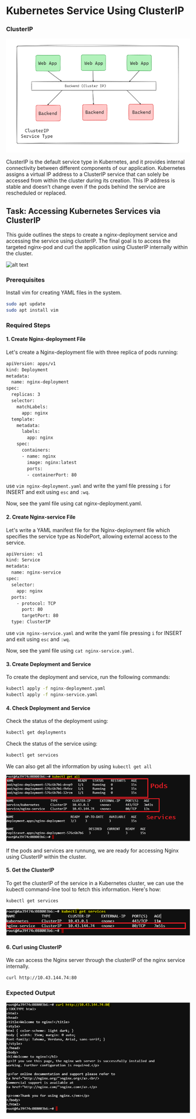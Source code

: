 # Kubernetes Service Using ClusterIP
### ClusterIP
![alt text](images/image-1.png)

ClusterIP is the default service type in Kubernetes, and it provides internal connectivity between different components of our application. Kubernetes assigns a virtual IP address to a ClusterIP service that can solely be accessed from within the cluster during its creation. This IP address is stable and doesn’t change even if the pods behind the service are rescheduled or replaced.

## Task: Accessing Kubernetes Services via ClusterIP
This guide outlines the steps to create a nginx-deployment service and accessing the service using clusterIP. The final goal is to access the targeted nginx-pod and curl the application using ClusterIP internally within the cluster.

![alt text](images/image-2.png)

### Prerequisites
Install vim for creating YAML files in the system.
```sh
sudo apt update
sudo apt install vim
```
### Required Steps
#### 1. Create Nginx-deployment File
Let's create a Nginx-deployment file with three replica of pods running:
```sh
apiVersion: apps/v1
kind: Deployment
metadata:
  name: nginx-deployment
spec:
  replicas: 3
  selector:
    matchLabels:
      app: nginx
  template:
    metadata:
      labels:
        app: nginx
    spec:
      containers:
      - name: nginx
        image: nginx:latest
        ports:
        - containerPort: 80
```
use `vim nginx-deployment.yaml` and write the yaml file pressing `i` for INSERT and exit using `esc` and `:wq`.

Now, see the yaml file using cat nginx-deployment.yaml.

#### 2. Create Nginx-service File
Let's write a YAML manifest file for the Nginx-deployment file which specifies the service type as NodePort, allowing external access to the service.
```sh
apiVersion: v1
kind: Service
metadata:
  name: nginx-service
spec:
  selector:
    app: nginx
  ports:
    - protocol: TCP
      port: 80
      targetPort: 80
  type: ClusterIP
```
use `vim nginx-service.yaml` and write the yaml file pressing `i` for INSERT and exit using `esc` and `:wq`.

Now, see the yaml file using `cat nginx-service.yaml`.

#### 3. Create Deployment and Service
To create the deployment and service, run the following commands:
```sh
kubectl apply -f nginx-deployment.yaml
kubectl apply -f nginx-service.yaml
```
#### 4. Check Deployment and Service
Check the status of the deployment using:
```sh
kubectl get deployments
```
Check the status of the service using:
```sh
kubectl get services
```
We can also get all the information by using `kubectl get all`

![alt text](images/image-3.png)

If the pods and services are runnung, we are ready for accessing Nginx using ClusterIP within the cluster.

#### 5. Get the ClusterIP
To get the clusterIP of the service in a Kubernetes cluster, we can use the kubectl command-line tool to fetch this information. Here's how:
```sh
kubectl get services
```
![alt text](images/image-4.png)

#### 6. Curl using ClusterIP
We can access the Nginx server through the clusterIP of the nginx service internally.
```sh
curl http://10.43.144.74:80
```
### Expected Output
![alt text](images/image-5.png)